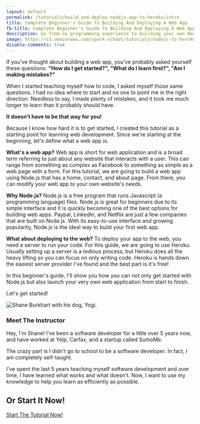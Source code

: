 ```yaml
---
layout: default
permalink: /tutorials/build-and-deploy-nodejs-app-to-heroku/intro
title: Complete Beginner's Guide To Building And Deploying A Web App
fb-title: Complete Beginner's Guide To Building And Deploying A Web App
description: Go from no programming experience to building your own Node.js web app from scratch and deploying it to the web with Heroku.
image: https://s3.amazonaws.com/spark-school/tutorials/nodejs-to-heroku/coding-on-a-laptop.jpg
disable-comments: true
---
```


If you've thought about building a web app, you've probably asked yourself these questions: **"How do I get started?", "What do I learn first?", "Am I making mistakes?"**

When I started teaching myself how to code, I asked myself those same questions. I had no idea where to start and no one to point me in the right direction.  Needless to say, I made plenty of mistakes, and it took me much longer to learn than it probably should have.

**It doesn't have to be that way for you!**

Because I know how hard it is to get started, I created this tutorial as a starting point for learning web development.  Since we're starting at the beginning, let's define what a web app is.

**What's a web app?** Web app is short for web application and is a broad term referring to just about any website that interacts with a user. This can range from something as complex as Facebook to something as simple as a web page with a form. For this tutorial, we are going to build a web app using Node.js that has a home, contact, and about page. From there, you can modify your web app to your own website's needs.

**Why Node.js?**  Node.js is a free program that runs Javascript (a programming language) files. Node.js is great for beginners due to its simple interface and it is quickly becoming one of the best options for building web apps.  Paypal, LinkedIn, and Netflix are just a few companies that are built on Node.js. With its easy-to-use interface and growing popularity, Node.js is the ideal way to build your first web app.

**What about deploying to the web?** To deploy your app to the web, you need a server to run your code. For this guide, we are going to use Heroku. Usually setting up a server is a tedious process, but Heroku does all the heavy lifting so you can focus on only writing code. Heroku is hands down the easiest server provider I've found and the best part is it's free!

In this beginner's guide, I'll show you how you can not only get started with Node.js but also launch your very own web application from start to finish.

Let's get started!

<div class="meet-the-author">
	<div class="graphic">
		<img class="circle" src="https://s3.amazonaws.com/spark-school/me_and_yogi.png" alt="Shane Burkhart with his dog, Yogi." />
	</div>
	<div class="description">
		<h3>Meet The Instructor</h3>
		<p>Hey, I'm Shane! I’ve been a software developer for a little over 5 years now, and have worked at Yelp, Carfax, and a startup called SumoMe.
		<p>The crazy part is I didn’t go to school to be a software developer. In fact, I am completely self-taught.</p>
		<p>I've spent the last 5 years teaching myself software development and over time, I have learned what works and what doesn't. Now, I want to use my knowledge to help you learn as efficiently as possible.</p>
	</div>
</div>

<span data-sumome-listbuilder-embed-id="ee5732f014fbacba31f7b920c2ff075b7e7e148cdc4ab9c6e467ca1c9f9f8613"></span>

<div class="content-upgrade">
    <h2>Or Start It Now!</h2>
    <a class="button block" href="/tutorials/build-and-deploy-nodejs-app-to-heroku/1">Start The Tutorial Now!</a>
</div>

